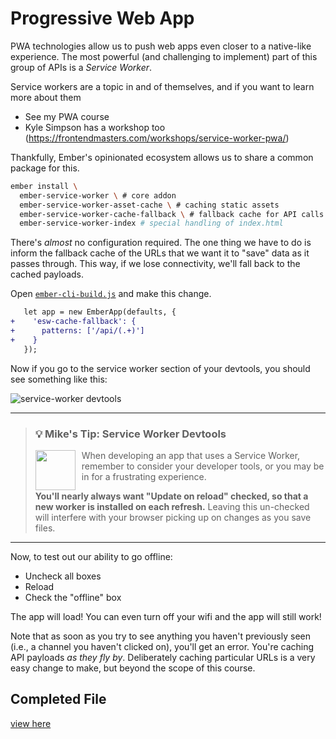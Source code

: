 # Progressive Web App

PWA technologies allow us to push web apps even closer to a native-like experience. The most powerful (and challenging to implement) part
of this group of APIs is a _Service Worker_.

Service workers are a topic in and of themselves, and if you want to learn more about them

- See my PWA course
- Kyle Simpson has a workshop too (https://frontendmasters.com/workshops/service-worker-pwa/)

Thankfully, Ember's opinionated ecosystem allows us to share a common package for this.

```sh
ember install \
  ember-service-worker \ # core addon
  ember-service-worker-asset-cache \ # caching static assets
  ember-service-worker-cache-fallback \ # fallback cache for API calls
  ember-service-worker-index # special handling of index.html
```

There's _almost_ no configuration required. The one thing we have to do is inform the fallback cache of the URLs that we want it to "save" data as it passes through. This way, if we lose connectivity, we'll fall back to the cached payloads.

Open [`ember-cli-build.js`](../ember-cli-build.js) and make this change.

```diff
   let app = new EmberApp(defaults, {
+    'esw-cache-fallback': {
+      patterns: ['/api/(.+)']
+    }
   });
```

Now if you go to the service worker section of your devtools, you should see something like this:

![service-worker devtools](img/21-pwa/sw-devtools.png)

<hr>
<p>
  <blockquote>
    <h3>
      💡 Mike's Tip: Service Worker Devtools
    </h3>
    <a href="https://github.com/mike-north">
      <img src="https://github.com/mike-north.png" height=64 align="left" style="margin-right: 10px" />
    </a>
    <p>
      When developing an app that uses a Service Worker, remember to consider your developer tools, or you may be in for a frustrating experience.
      <p><b>You'll nearly always want "Update on reload" checked, so that a new worker is installed on each refresh.</b> Leaving this un-checked will interfere with your browser picking up on changes as you save files. </p>
    </p>
  </blockquote>
</p>
<hr>

Now, to test out our ability to go offline:

- Uncheck all boxes
- Reload
- Check the "offline" box

The app will load! You can even turn off your wifi and the app will still work!

Note that as soon as you try to see anything you haven't previously seen (i.e., a channel you haven't clicked on), you'll get an error. You're caching API payloads _as they fly by_. Deliberately caching particular URLs is a very easy change to make, but beyond the scope of this course.

## Completed File

[view here](https://github.com/mike-north/ember-octane-workshop/commit/3bedec1733e26166849a56f47c8150769e03b596)
